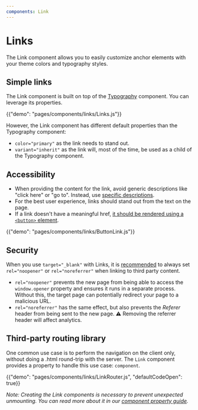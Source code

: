 ```yaml
---
components: Link
---
```


# Links

<p class="description">The Link component allows you to easily customize anchor elements with your theme colors and typography styles.</p>

## Simple links

The Link component is built on top of the [Typography](/api/typography/) component.
You can leverage its properties.

{{"demo": "pages/components/links/Links.js"}}

However, the Link component has different default properties than the Typography component:

- `color="primary"` as the link needs to stand out.
- `variant="inherit"` as the link will, most of the time, be used as a child of the Typography component.

## Accessibility

- When providing the content for the link, avoid generic descriptions like "click here" or "go to".
  Instead, use [specific descriptions](https://developers.google.com/web/tools/lighthouse/audits/descriptive-link-text).
- For the best user experience, links should stand out from the text on the page.
- If a link doesn't have a meaningful href, [it should be rendered using a `<button>` element](https://github.com/evcohen/eslint-plugin-jsx-a11y/blob/master/docs/rules/anchor-is-valid.md).

{{"demo": "pages/components/links/ButtonLink.js"}}

## Security

When you use `target="_blank"` with Links, it is [recommended](https://developers.google.com/web/tools/lighthouse/audits/noopener) to always set `rel="noopener"` or `rel="noreferrer"` when linking to third party content.

- `rel="noopener"` prevents the new page from being able to access the `window.opener` property and ensures it runs in a separate process.
  Without this, the target page can potentially redirect your page to a malicious URL.
- `rel="noreferrer"` has the same effect, but also prevents the _Referer_ header from being sent to the new page.
  ⚠️ Removing the referrer header will affect analytics.

## Third-party routing library

One common use case is to perform the navigation on the client only, without doing a .html round-trip with the server. The `Link` component provides a property to handle this use case: `component`.

{{"demo": "pages/components/links/LinkRouter.js", "defaultCodeOpen": true}}

_Note: Creating the Link components is necessary to prevent unexpected unmounting.
You can read more about it in our [component property guide](/guides/composition/#component-property)._
